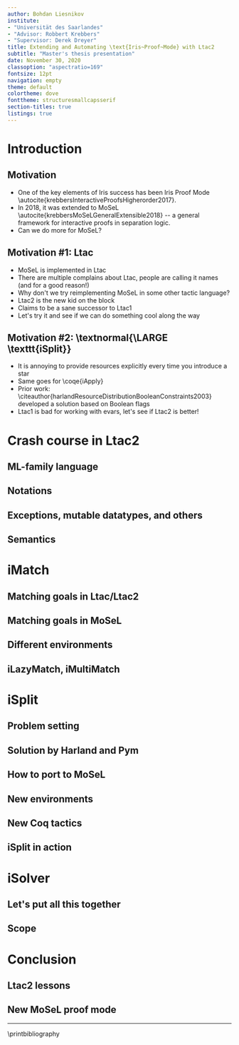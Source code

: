 ```yaml
---
author: Bohdan Liesnikov
institute:
- "Universität des Saarlandes"
- "Advisor: Robbert Krebbers"
- "Supervisor: Derek Dreyer"
title: Extending and Automating \text{Iris~Proof~Mode} with Ltac2
subtitle: "Master's thesis presentation"
date: November 30, 2020
classoption: "aspectratio=169"
fontsize: 12pt
navigation: empty
theme: default
colortheme: dove
fonttheme: structuresmallcapsserif
section-titles: true
listings: true
---
```


# Introduction

## Motivation

* One of the key elements of Iris success has been Iris Proof Mode \autocite{krebbersInteractiveProofsHigherorder2017}.
* In 2018, it was extended to MoSeL \autocite{krebbersMoSeLGeneralExtensible2018} -- a general framework for interactive proofs in separation logic.
* Can we do more for MoSeL?

## Motivation #1: Ltac

* MoSeL is implemented in Ltac
* There are multiple complains about Ltac, people are calling it names (and for a good reason!)
* Why don't we try reimplementing MoSeL in some other tactic language?
* Ltac2 is the new kid on the block
* Claims to be a sane successor to Ltac1
* Let's try it and see if we can do something cool along the way

## Motivation #2: \textnormal{\LARGE \texttt{iSplit}}

* It is annoying to provide resources explicitly every time you introduce a star
* Same goes for \coqe{iApply}
* Prior work: \citeauthor{harlandResourceDistributionBooleanConstraints2003} developed a solution based on Boolean flags
* Ltac1 is bad for working with evars, let's see if Ltac2 is better!

# Crash course in Ltac2

## ML-family language

## Notations

## Exceptions, mutable datatypes, and others

## Semantics

# iMatch

## Matching goals in Ltac/Ltac2

## Matching goals in MoSeL

## Different environments

## iLazyMatch, iMultiMatch

# iSplit

## Problem setting

## Solution by Harland and Pym

## How to port to MoSeL

## New environments

## New Coq tactics

## iSplit in action

# iSolver

## Let's put all this together

## Scope

# Conclusion

## Ltac2 lessons

## New MoSeL proof mode

---
\printbibliography

<!-- Local Variables: -->
<!-- mode: markdown; reftex -->
<!-- reftex-cite-format: biblatex -->
<!-- reftex-default-bibliography: ("/home/buzzer/my-dir/ed/uni/saar/prjcts/iris/npm/tex/TacticsProofs.bib") -->
<!-- End: -->
